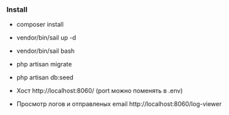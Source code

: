 ### Install

- composer install
- vendor/bin/sail up -d
- vendor/bin/sail bash
- php artisan migrate
- php artisan db:seed

- Хост http://localhost:8060/ (port можно поменять в .env)
- Просмотр логов и отправленых email http://localhost:8060/log-viewer

